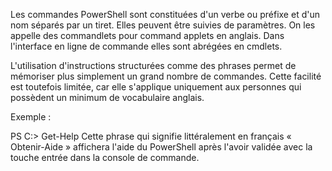 Les commandes PowerShell sont constituées d'un verbe ou préfixe et d'un nom séparés par un tiret. Elles peuvent être suivies de paramètres. On les appelle des commandlets pour command applets en anglais. Dans l'interface en ligne de commande elles sont abrégées en cmdlets.

L'utilisation d'instructions structurées comme des phrases permet de mémoriser plus simplement un grand nombre de commandes. Cette facilité est toutefois limitée, car elle s'applique uniquement aux personnes qui possèdent un minimum de vocabulaire anglais.

Exemple :

PS C:\> Get-Help
Cette phrase qui signifie littéralement en français « Obtenir-Aide » affichera l'aide du PowerShell après l'avoir validée avec la touche entrée dans la console de commande.
